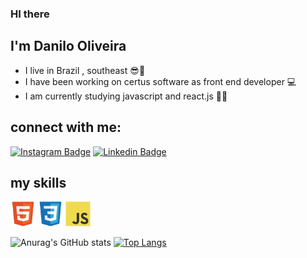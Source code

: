 ### HI there
## I'm  Danilo Oliveira


- I live in Brazil , southeast :sunglasses::sunrise:
- I have been working on certus software as front end developer :computer:
- I am currently studying javascript and react.js  :student:


## connect with me: 
[![Instagram Badge](https://img.shields.io/badge/-Instagram-993399?style=flat-square&logo=Instagram&logoColor=white&link=https://www.instagram.com/danillocode/)](https://www.instagram.com/danillocode/)
[![Linkedin Badge](https://img.shields.io/badge/-Linkedin-0558fd?style=flat-square&logo=Linkedin&logoColor=white&link=https://www.linkedin.com/in/danilo-oliveira-santos-20b2641b7/)](https://www.linkedin.com/in/danilo-oliveira-santos-20b2641b7/) 

## my skills 

<img src="https://raw.githubusercontent.com/devicons/devicon/master/icons/html5/html5-original.svg" alt="html5" width="40" heith="40" style="max-witdh:100%;"><img/>
<img src="https://raw.githubusercontent.com/devicons/devicon/master/icons/css3/css3-original.svg" alt="css3" width="40" heith="40" style="max-witdh:100%;"><img/>
<img src="https://raw.githubusercontent.com/devicons/devicon/master/icons/javascript/javascript-original.svg" alt="javascript" width="40" heith="40" style="max-witdh:100%;"><img/>




![Anurag's GitHub stats](https://github-readme-stats.vercel.app/api?username=danilo-programadorr&show_icons=true&theme=tokyonight)
[![Top Langs](https://github-readme-stats.vercel.app/api/top-langs/?username=danilo-programadorr&layout=compact)](https://github.com/danilo-programadorr/github-readme-stats)


<!--
**danilo-programadorr/danilo-programadorr** is a ✨ _special_ ✨ repository because its `README.md` (this file) appears on your GitHub profile.

Here are some ideas to get you started:

- 🔭 I’m currently working on ...
- 🌱 I’m currently learning ...
- 👯 I’m looking to collaborate on ...
- 🤔 I’m looking for help with ...
- 💬 Ask me about ...
- 📫 How to reach me: ...
- 😄 Pronouns: ...
- ⚡ Fun fact: ...
-->
